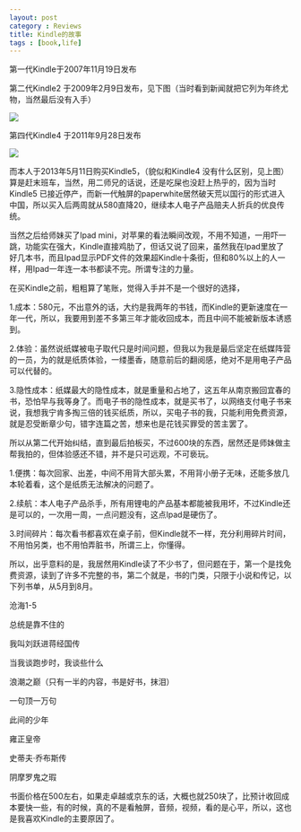 ```yaml
---
layout: post
category : Reviews
title: Kindle的故事
tags : [book,life]
---
```



第一代Kindle于2007年11月19日发布

第二代Kindle2 于2009年2月9日发布，见下图（当时看到新闻就把它列为年终尤物，当然最后没有入手）
 
![](http://luisyang.weebly.com/uploads/2/2/7/2/22721706/3554654_orig.jpg)
 
第四代Kindle4 于2011年9月28日发布 

![](http://luisyang.weebly.com/uploads/2/2/7/2/22721706/6996832_orig.jpg)


而本人于2013年5月11日购买Kindle5，（貌似和Kindle4  没有什么区别，见上图）算是赶末班车，当然，用二师兄的话说，还是吃屎也没赶上热乎的，因为当时Kindle5 已接近停产，而新一代触屏的paperwhite居然破天荒以国行的形式进入中国，所以买入后两周就从580直降20，继续本人电子产品赔夫人折兵的优良传统。

当然之后给师妹买了Ipad mini，对苹果的看法瞬间改观，不用不知道，一用吓一跳，功能实在强大，Kindle直接鸡肋了，但话又说了回来，虽然我在Ipad里放了好几本书，而且Ipad显示PDF文件的效果超Kindle十条街，但和80%以上的人一样，用Ipad一年连一本书都读不完。所谓专注的力量。

在买Kindle之前，粗粗算了笔账，觉得入手并不是一个很好的选择，

1.成本：580元，不出意外的话，大约是我两年的书钱，而Kindle的更新速度在一年一代，所以，我要用到差不多第三年才能收回成本，而且中间不能被新版本诱惑到。

2.体验：虽然说纸媒被电子取代只是时间问题，但我以为我是最后坚定在纸媒阵营的一员，为的就是纸质体验，一缕墨香，随意前后的翻阅感，绝对不是用电子产品可以代替的。

3.隐性成本：纸媒最大的隐性成本，就是重量和占地了，这五年从南京搬回宜春的书，恐怕早与我等身了。而电子书的隐性成本，就是买书了，以网络支付电子书来说，我想我宁肯多掏三倍的钱买纸质，所以，买电子书的我，只能利用免费资源，就是忍受断章少句，错字连篇之苦，想来也是花钱买罪受的苦主罢了。

所以从第二代开始纠结，直到最后拍板买，不过600块的东西，居然还是师妹做主帮我拍的，但体验感还不错，并不是只可远观，不可亵玩。

1.便携：每次回家、出差，中间不用背大部头累，不用背小册子无味，还能多放几本轮着看，这个是纸质无法解决的问题了。

2.续航：本人电子产品杀手，所有用锂电的产品基本都能被我用坏，不过Kindle还是可以的，一次用一周，一点问题没有，这点Ipad是硬伤了。

3.时间碎片：每次看书都喜欢在桌子前，但Kindle就不一样，充分利用碎片时间，不用怕另类，也不用怕弄脏书，所谓三上，你懂得。

所以，出乎意料的是，我居然用Kindle读了不少书了，但问题在于，第一个是找免费资源，读到了许多不完整的书，第二个就是，书的门类，只限于小说和传记，以下列书单，从5月到8月。

沧海1-5

总统是靠不住的

我叫刘跃进蒋经国传

当我谈跑步时，我谈些什么

浪潮之巅（只有一半的内容，书是好书，抹泪）

一句顶一万句

此间的少年

雍正皇帝

史蒂夫·乔布斯传

阴摩罗鬼之瑕

书面价格在500左右，如果走卓越或京东的话，大概也就250块了，比预计收回成本要快一些，有的时候，真的不是看触屏，音频，视频，看的是心平，所以，这也是我喜欢Kindle的主要原因了。